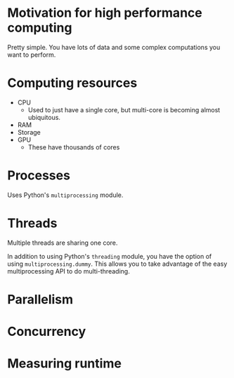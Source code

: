 # Motivation for high performance computing

Pretty simple. You have lots of data and some complex computations you
want to perform.

# Computing resources

* CPU
  - Used to just have a single core, but multi-core is becoming almost
    ubiquitous.
* RAM
* Storage
* GPU
  - These have thousands of cores

# Processes

Uses Python's `multiprocessing` module.

# Threads

Multiple threads are sharing one core.

In addition to using Python's `threading` module, you have the option
of using `multiprocessing.dummy`. This allows you to take advantage of
the easy multiprocessing API to do multi-threading.

# Parallelism

# Concurrency

# Measuring runtime
